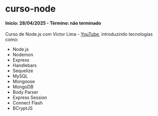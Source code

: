 # curso-node

#### Início: 28/04/2025 - Término: não terminado

Curso de Node.js com Victor Lima - [YouTube](https://youtube.com/playlist?list=PLJ_KhUnlXUPtbtLwaxxUxHqvcNQndmI4B&si=hzGVC1GgnkLK6OQZ), introduzindo tecnologias como:
* Node.js
* Nodemon
* Express
* Handlebars
* Sequelize
* MySQL
* Mongoose
* MongoDB
* Body Parser
* Express Session
* Connect Flash
* BCryptJS
